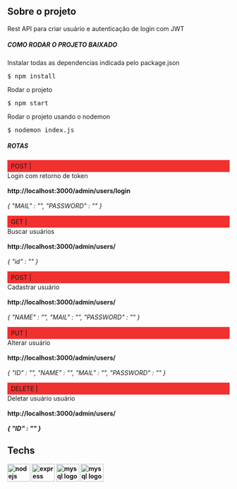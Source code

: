 <h2 align="left">Sobre o projeto</h2>

<p align="left">Rest API para criar usuário e autenticação de login com JWT</p>

<h5 align="left">COMO RODAR O PROJETO BAIXADO</h5>

<p align="left">Instalar todas as dependencias indicada pelo package.json <br>
<div class="highlight highlight-text-shell-session notranslate position-relative overflow-auto" dir="auto">
  <pre>$ <span class="pl-s1">npm install</span></pre>
</div>

Rodar o projeto<br>

<div class="highlight highlight-text-shell-session notranslate position-relative overflow-auto" dir="auto">
  <pre>$ <span class="pl-s1">npm start</span></pre>
</div>

Rodar o projeto usando o nodemon <br>
<div class="highlight highlight-text-shell-session notranslate position-relative overflow-auto" dir="auto">
  <pre>$ <span class="pl-s1">nodemon index.js</span></pre>
</div>
</p>

<h5 align="left">ROTAS</h5>

<p align="left"><span style="display: block; padding: 5px 8px; background-color: #F13030">POST |</span>  Login com retorno de token<br><br><strong>http://localhost:3000/admin/users/login</strong><br><br><i>{ "MAIL" : "", "PASSWORD" : "" }</i></p>

<p align="left"><span style="display: block; padding: 5px 8px; background-color: #F13030">GET |</span> Buscar usuários<br><br><strong>http://localhost:3000/admin/users/</strong><br><br><i>{ "id" : "" }</i></p>

<p align="left"><span style="display: block; padding: 5px 8px; background-color: #F13030">POST |</span> Cadastrar usuário<br><br><strong>http://localhost:3000/admin/users/</strong><br><br><i>{ "NAME" : "", "MAIL" : "", "PASSWORD" : "" }</i></p>

<p align="left"><span style="display: block; padding: 5px 8px; background-color: #F13030">PUT |</span> Alterar usuário<br><br><strong>http://localhost:3000/admin/users/</strong><br><br><i>{ "ID" : "", "NAME" : "", "MAIL" : "", "PASSWORD" : "" }</i></p>

<p align="left"><span style="display: block; padding: 5px 8px; background-color: #F13030">DELETE |</span> Deletar usuário usuário<br><br><strong>http://localhost:3000/admin/users/<strong><br><br><i>{ "ID" : "" }</i></p>

<h2 align="left">Techs</h2>

<div align="left">
  <img src="https://cdn.jsdelivr.net/gh/devicons/devicon/icons/nodejs/nodejs-original.svg" height="40" width="52" alt="nodejs logo"  />
  <img src="https://cdn.jsdelivr.net/gh/devicons/devicon/icons/express/express-original.svg" height="40" width="52" alt="express logo"  />
  <img src="https://cdn.jsdelivr.net/gh/devicons/devicon/icons/mysql/mysql-original-wordmark.svg" height="40" width="52" alt="mysql logo"  />
  <img src="https://jwt.io/img/logo.svg" height="40" width="52" alt="mysql logo"  />
</div>
